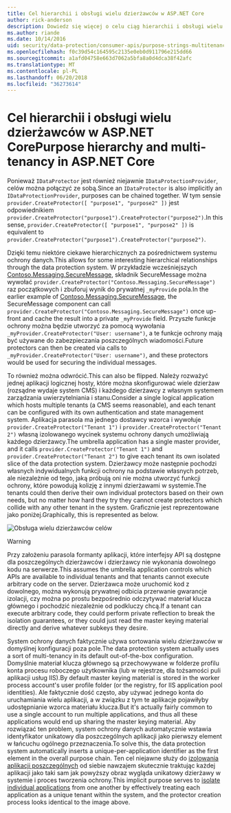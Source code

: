 ```yaml
---
title: Cel hierarchii i obsługi wielu dzierżawców w ASP.NET Core
author: rick-anderson
description: Dowiedz się więcej o celu ciąg hierarchii i obsługi wielu dzierżawców w powiązaniu z interfejsów API platformy ASP.NET Core danych ochrony.
ms.author: riande
ms.date: 10/14/2016
uid: security/data-protection/consumer-apis/purpose-strings-multitenancy
ms.openlocfilehash: f0c39d54c164595c2135e0eb0d911796e215dd66
ms.sourcegitcommit: a1afd04758e663d7062a5bfa8a0d4dca38f42afc
ms.translationtype: MT
ms.contentlocale: pl-PL
ms.lasthandoff: 06/20/2018
ms.locfileid: "36273614"
---
```

# <a name="purpose-hierarchy-and-multi-tenancy-in-aspnet-core"></a><span data-ttu-id="5b658-103">Cel hierarchii i obsługi wielu dzierżawców w ASP.NET Core</span><span class="sxs-lookup"><span data-stu-id="5b658-103">Purpose hierarchy and multi-tenancy in ASP.NET Core</span></span>

<span data-ttu-id="5b658-104">Ponieważ `IDataProtector` jest również niejawnie `IDataProtectionProvider`, celów można połączyć ze sobą.</span><span class="sxs-lookup"><span data-stu-id="5b658-104">Since an `IDataProtector` is also implicitly an `IDataProtectionProvider`, purposes can be chained together.</span></span> <span data-ttu-id="5b658-105">W tym sensie `provider.CreateProtector([ "purpose1", "purpose2" ])` jest odpowiednikiem `provider.CreateProtector("purpose1").CreateProtector("purpose2")`.</span><span class="sxs-lookup"><span data-stu-id="5b658-105">In this sense, `provider.CreateProtector([ "purpose1", "purpose2" ])` is equivalent to `provider.CreateProtector("purpose1").CreateProtector("purpose2")`.</span></span>

<span data-ttu-id="5b658-106">Dzięki temu niektóre ciekawe hierarchicznych za pośrednictwem systemu ochrony danych.</span><span class="sxs-lookup"><span data-stu-id="5b658-106">This allows for some interesting hierarchical relationships through the data protection system.</span></span> <span data-ttu-id="5b658-107">W przykładzie wcześniejszych [Contoso.Messaging.SecureMessage](xref:security/data-protection/consumer-apis/purpose-strings#data-protection-contoso-purpose), składnik SecureMessage można wywołać `provider.CreateProtector("Contoso.Messaging.SecureMessage")` raz początkowych i zbuforuj wynik do prywatnej `_myProvide` pola.</span><span class="sxs-lookup"><span data-stu-id="5b658-107">In the earlier example of [Contoso.Messaging.SecureMessage](xref:security/data-protection/consumer-apis/purpose-strings#data-protection-contoso-purpose), the SecureMessage component can call `provider.CreateProtector("Contoso.Messaging.SecureMessage")` once up-front and cache the result into a private `_myProvide` field.</span></span> <span data-ttu-id="5b658-108">Przyszłe funkcje ochrony można będzie utworzyć za pomocą wywołania `_myProvider.CreateProtector("User: username")`, a te funkcje ochrony mają być używane do zabezpieczania poszczególnych wiadomości.</span><span class="sxs-lookup"><span data-stu-id="5b658-108">Future protectors can then be created via calls to `_myProvider.CreateProtector("User: username")`, and these protectors would be used for securing the individual messages.</span></span>

<span data-ttu-id="5b658-109">To również można odwrócić.</span><span class="sxs-lookup"><span data-stu-id="5b658-109">This can also be flipped.</span></span> <span data-ttu-id="5b658-110">Należy rozważyć jednej aplikacji logicznej hosty, które można skonfigurować wiele dzierżaw (rozsądne wydaje system CMS) i każdego dzierżawcy z własnym systemem zarządzania uwierzytelniania i stanu.</span><span class="sxs-lookup"><span data-stu-id="5b658-110">Consider a single logical application which hosts multiple tenants (a CMS seems reasonable), and each tenant can be configured with its own authentication and state management system.</span></span> <span data-ttu-id="5b658-111">Aplikacja parasola ma jednego dostawcy wzorca i wywołuje `provider.CreateProtector("Tenant 1")` i `provider.CreateProtector("Tenant 2")` własną izolowanego wycinek systemu ochrony danych umożliwiają każdego dzierżawcy.</span><span class="sxs-lookup"><span data-stu-id="5b658-111">The umbrella application has a single master provider, and it calls `provider.CreateProtector("Tenant 1")` and `provider.CreateProtector("Tenant 2")` to give each tenant its own isolated slice of the data protection system.</span></span> <span data-ttu-id="5b658-112">Dzierżawcy może następnie pochodzi własnych indywidualnych funkcji ochrony na podstawie własnych potrzeb, ale niezależnie od tego, jaką próbują oni nie można utworzyć funkcji ochrony, które powodują kolizję z innymi dzierżawami w systemie.</span><span class="sxs-lookup"><span data-stu-id="5b658-112">The tenants could then derive their own individual protectors based on their own needs, but no matter how hard they try they cannot create protectors which collide with any other tenant in the system.</span></span> <span data-ttu-id="5b658-113">Graficznie jest reprezentowane jako poniżej.</span><span class="sxs-lookup"><span data-stu-id="5b658-113">Graphically, this is represented as below.</span></span>

![Obsługa wielu dzierżawców celów](purpose-strings-multitenancy/_static/purposes-multi-tenancy.png)

>[!WARNING]
> <span data-ttu-id="5b658-115">Przy założeniu parasola formanty aplikacji, które interfejsy API są dostępne dla poszczególnych dzierżawców i dzierżawcy nie wykonania dowolnego kodu na serwerze.</span><span class="sxs-lookup"><span data-stu-id="5b658-115">This assumes the umbrella application controls which APIs are available to individual tenants and that tenants cannot execute arbitrary code on the server.</span></span> <span data-ttu-id="5b658-116">Dzierżawca może uruchomić kod z dowolnego, można wykonują prywatnej odbicia przerwanie gwarancje izolacji, czy można po prostu bezpośrednio odczytywać materiał klucza głównego i pochodzić niezależnie od podkluczy chcą.</span><span class="sxs-lookup"><span data-stu-id="5b658-116">If a tenant can execute arbitrary code, they could perform private reflection to break the isolation guarantees, or they could just read the master keying material directly and derive whatever subkeys they desire.</span></span>

<span data-ttu-id="5b658-117">System ochrony danych faktycznie używa sortowania wielu dzierżawców w domyślnej konfiguracji poza pole.</span><span class="sxs-lookup"><span data-stu-id="5b658-117">The data protection system actually uses a sort of multi-tenancy in its default out-of-the-box configuration.</span></span> <span data-ttu-id="5b658-118">Domyślnie materiał klucza głównego są przechowywane w folderze profilu konta procesu roboczego użytkownika (lub w rejestrze, dla tożsamości puli aplikacji usług IIS).</span><span class="sxs-lookup"><span data-stu-id="5b658-118">By default master keying material is stored in the worker process account's user profile folder (or the registry, for IIS application pool identities).</span></span> <span data-ttu-id="5b658-119">Ale faktycznie dość często, aby używać jednego konta do uruchamiania wielu aplikacji, a w związku z tym te aplikacje pojawiłyby udostępnianie wzorca materiału klucza.</span><span class="sxs-lookup"><span data-stu-id="5b658-119">But it's actually fairly common to use a single account to run multiple applications, and thus all these applications would end up sharing the master keying material.</span></span> <span data-ttu-id="5b658-120">Aby rozwiązać ten problem, system ochrony danych automatycznie wstawia identyfikator unikatowy dla poszczególnych aplikacji jako pierwszy element w łańcuchu ogólnego przeznaczenia.</span><span class="sxs-lookup"><span data-stu-id="5b658-120">To solve this, the data protection system automatically inserts a unique-per-application identifier as the first element in the overall purpose chain.</span></span> <span data-ttu-id="5b658-121">Ten cel niejawne służy do [izolowania aplikacji poszczególnych](xref:security/data-protection/configuration/overview#per-application-isolation) od siebie nawzajem skutecznie traktując każdej aplikacji jako taki sam jak powyższy obraz wygląda unikatowy dzierżawy w systemie i proces tworzenia ochrony.</span><span class="sxs-lookup"><span data-stu-id="5b658-121">This implicit purpose serves to [isolate individual applications](xref:security/data-protection/configuration/overview#per-application-isolation) from one another by effectively treating each application as a unique tenant within the system, and the protector creation process looks identical to the image above.</span></span>
